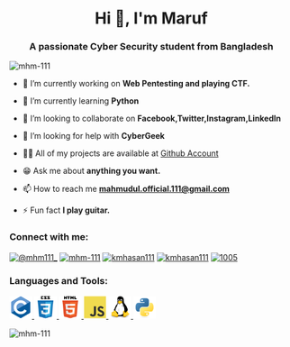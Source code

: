 
<h1 align="center">Hi 👋, I'm Maruf</h1>
<h3 align="center">A passionate Cyber Security student from Bangladesh</h3>

<p align="left"> <img src="https://komarev.com/ghpvc/?username=mhm-111&label=Profile%20views&color=0e75b6&style=flat" alt="mhm-111" /> </p>

- 🔭 I’m currently working on **Web Pentesting and playing CTF.**

- 🌱 I’m currently learning **Python**

- 👯 I’m looking to collaborate on **Facebook,Twitter,Instagram,LinkedIn**

- 🤝 I’m looking for help with **CyberGeek**

- 👨‍💻 All of my projects are available at <a href=https://github.com/mhm-111> Github Account </a>

- 😁 Ask me about **anything you want.**

- 📫 How to reach me **mahmudul.official.111@gmail.com**

- ⚡ Fun fact **I play guitar.**

<h3 align="left">Connect with me:</h3>
<p align="left">
<a href="https://twitter.com/@mhm111_" target="blank"><img align="center" src="https://raw.githubusercontent.com/rahuldkjain/github-profile-readme-generator/master/src/images/icons/Social/twitter.svg" alt="@mhm111_" height="30" width="40" /></a>
<a href="https://linkedin.com/in/mhm-111" target="blank"><img align="center" src="https://raw.githubusercontent.com/rahuldkjain/github-profile-readme-generator/master/src/images/icons/Social/linked-in-alt.svg" alt="mhm-111" height="30" width="40" /></a>
<a href="https://fb.com/kmhasan111" target="blank"><img align="center" src="https://raw.githubusercontent.com/rahuldkjain/github-profile-readme-generator/master/src/images/icons/Social/facebook.svg" alt="kmhasan111" height="30" width="40" /></a>
<a href="https://instagram.com/kmhasan111" target="blank"><img align="center" src="https://raw.githubusercontent.com/rahuldkjain/github-profile-readme-generator/master/src/images/icons/Social/instagram.svg" alt="kmhasan111" height="30" width="40" /></a>
<a href="https://discord.gg/1005" target="blank"><img align="center" src="https://raw.githubusercontent.com/rahuldkjain/github-profile-readme-generator/master/src/images/icons/Social/discord.svg" alt="1005" height="30" width="40" /></a>
</p>

<h3 align="left">Languages and Tools:</h3>
<p align="left"> <a href="https://www.cprogramming.com/" target="_blank"> <img src="https://raw.githubusercontent.com/devicons/devicon/master/icons/c/c-original.svg" alt="c" width="40" height="40"/> </a> <a href="https://www.w3schools.com/css/" target="_blank"> <img src="https://raw.githubusercontent.com/devicons/devicon/master/icons/css3/css3-original-wordmark.svg" alt="css3" width="40" height="40"/> </a> <a href="https://www.w3.org/html/" target="_blank"> <img src="https://raw.githubusercontent.com/devicons/devicon/master/icons/html5/html5-original-wordmark.svg" alt="html5" width="40" height="40"/> </a> <a href="https://developer.mozilla.org/en-US/docs/Web/JavaScript" target="_blank"> <img src="https://raw.githubusercontent.com/devicons/devicon/master/icons/javascript/javascript-original.svg" alt="javascript" width="40" height="40"/> </a> <a href="https://www.linux.org/" target="_blank"> <img src="https://raw.githubusercontent.com/devicons/devicon/master/icons/linux/linux-original.svg" alt="linux" width="40" height="40"/> </a> <a href="https://www.python.org" target="_blank"> <img src="https://raw.githubusercontent.com/devicons/devicon/master/icons/python/python-original.svg" alt="python" width="40" height="40"/> </a> </p>

<p><img align="center" src="https://github-readme-stats.vercel.app/api/top-langs?username=mhm-111&show_icons=true&locale=en&layout=compact" alt="mhm-111" /></p>



